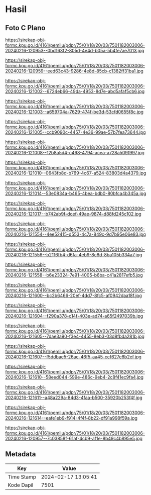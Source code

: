 # Hasil

## Foto C Plano

https://sirekap-obj-formc.kpu.go.id/4161/pemilu/pdpr/75/01/18/20/03/7501182003006-20240216-120953--0bd163f2-805d-4e4d-b05a-5b4fe7ae7013.jpg

https://sirekap-obj-formc.kpu.go.id/4161/pemilu/pdpr/75/01/18/20/03/7501182003006-20240216-120959--eed63c43-9286-4e8d-85cb-c1382ff31ba1.jpg

https://sirekap-obj-formc.kpu.go.id/4161/pemilu/pdpr/75/01/18/20/03/7501182003006-20240216-121002--6724eb66-49da-4953-8d7e-abd5afaf5cb6.jpg

https://sirekap-obj-formc.kpu.go.id/4161/pemilu/pdpr/75/01/18/20/03/7501182003006-20240216-121003--a659704a-7629-474f-be3d-53cfd0655f8c.jpg

https://sirekap-obj-formc.kpu.go.id/4161/pemilu/pdpr/75/01/18/20/03/7501182003006-20240216-121005--ccb9090c-4457-4e36-99ae-57b7fea73644.jpg

https://sirekap-obj-formc.kpu.go.id/4161/pemilu/pdpr/75/01/18/20/03/7501182003006-20240216-121008--12b8a5d4-c468-4794-acea-a728a509f997.jpg

https://sirekap-obj-formc.kpu.go.id/4161/pemilu/pdpr/75/01/18/20/03/7501182003006-20240216-121010--0643fb8d-b769-4c67-a524-83803d4a4379.jpg

https://sirekap-obj-formc.kpu.go.id/4161/pemilu/pdpr/75/01/18/20/03/7501182003006-20240216-121014--53e0834a-b465-4bea-bdb0-80bfca4b345a.jpg

https://sirekap-obj-formc.kpu.go.id/4161/pemilu/pdpr/75/01/18/20/03/7501182003006-20240216-121017--b742ab9f-dcef-49ae-9874-d88fd245c102.jpg

https://sirekap-obj-formc.kpu.go.id/4161/pemilu/pdpr/75/01/18/20/03/7501182003006-20240216-121554--4ee52415-d553-4c7a-849c-9d7b95e06e83.jpg

https://sirekap-obj-formc.kpu.go.id/4161/pemilu/pdpr/75/01/18/20/03/7501182003006-20240216-121556--b2116fb4-d6fa-4eb9-8c8d-8ba105b334a7.jpg

https://sirekap-obj-formc.kpu.go.id/4161/pemilu/pdpr/75/01/18/20/03/7501182003006-20240216-121558--b6e23324-7e91-4005-b6ba-c41a2817efb5.jpg

https://sirekap-obj-formc.kpu.go.id/4161/pemilu/pdpr/75/01/18/20/03/7501182003006-20240216-121600--bc2b6466-20ef-4dd7-8fc5-af0942daa18f.jpg

https://sirekap-obj-formc.kpu.go.id/4161/pemilu/pdpr/75/01/18/20/03/7501182003006-20240216-121604--f290a378-c14f-403e-ad74-a65f2497039b.jpg

https://sirekap-obj-formc.kpu.go.id/4161/pemilu/pdpr/75/01/18/20/03/7501182003006-20240216-121605--7dae3a90-f3e4-4455-8eb3-03d8fbda281b.jpg

https://sirekap-obj-formc.kpu.go.id/4161/pemilu/pdpr/75/01/18/20/03/7501182003006-20240216-121607--f5ddbae5-26ae-46f5-aa45-ccf627e8b2ef.jpg

https://sirekap-obj-formc.kpu.go.id/4161/pemilu/pdpr/75/01/18/20/03/7501182003006-20240216-121610--58eed044-599e-486c-9eb4-2c8f41ec9fa4.jpg

https://sirekap-obj-formc.kpu.go.id/4161/pemilu/pdpr/75/01/18/20/03/7501182003006-20240216-121611--a48a229a-84d3-4faa-b500-35920b253f4f.jpg

https://sirekap-obj-formc.kpu.go.id/4161/pemilu/pdpr/75/01/18/20/03/7501182003006-20240216-121614--eafe1eb9-f914-4f4f-8b22-df91a998f59a.jpg

https://sirekap-obj-formc.kpu.go.id/4161/pemilu/pdpr/75/01/18/20/03/7501182003006-20240216-120957--7c03858f-61af-4cb9-af1e-8b49c4b895e5.jpg


## Metadata

| Key        | Value               |
| ---------- | ------------------- |
| Time Stamp | 2024-02-17 13:05:41 |
| Kode Dapil | 7501                |



